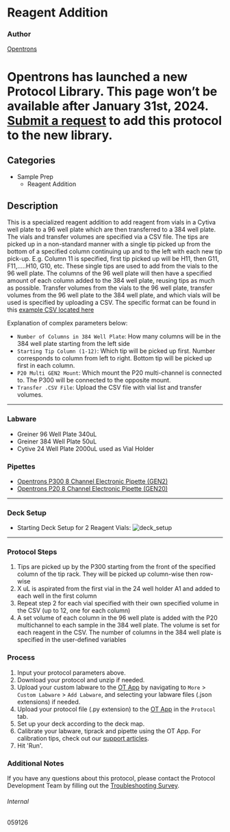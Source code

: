 # Reagent Addition

### Author
[Opentrons](https://opentrons.com/)


# Opentrons has launched a new Protocol Library. This page won’t be available after January 31st, 2024. [Submit a request](https://docs.google.com/forms/d/e/1FAIpQLSdYYp9QCKow4nn0KlCVsMS3HX0eJ0N9O7-erajKvcpT0lWbSg/viewform) to add this protocol to the new library.

## Categories
* Sample Prep
	* Reagent Addition

## Description
This is a specialized reagent addition to add reagent from vials in a Cytiva well plate to a 96 well plate which are then transferred to a 384 well plate. The vials and transfer volumes are specified via a CSV file. The tips are picked up in a non-standard manner with a single tip picked up from the bottom of a specified column continuing up and to the left with each new tip pick-up. E.g. Column 11 is specified, first tip picked up will be H11, then G11, F11,.....H10, G10, etc. These single tips are used to add from the vials to the 96 well plate. The columns of the 96 well plate will then have a specified amount of each column added to the 384 well plate, reusing tips as much as possible. Transfer volumes from the vials to the 96 well plate, transfer volumes from the 96 well plate to the 384 well plate, and which vials will be used is specified by uploading a CSV. The specific format can be found in this [example CSV located here](https://opentrons-protocol-library-website.s3.amazonaws.com/custom-README-images/059126/example_trans.csv)

Explanation of complex parameters below:
* `Number of Columns in 384 Well Plate`: How many columns will be in the 384 well plate starting from the left side
* `Starting Tip Column (1-12)`: Which tip will be picked up first. Number corresponds to column from left to right. Bottom tip will be picked up first in each column.
* `P20 Multi GEN2 Mount`: Which mount the P20 multi-channel is connected to. The P300 will be connected to the opposite mount.
* `Transfer .CSV File`: Upload the CSV file with vial list and transfer volumes.

---

### Labware
* Greiner 96 Well Plate 340uL
* Greiner 384 Well Plate 50uL
* Cytive 24 Well Plate 2000uL used as Vial Holder

### Pipettes
* [Opentrons P300 8 Channel Electronic Pipette (GEN2)](https://shop.opentrons.com/8-channel-electronic-pipette/)
* [Opentrons P20 8 Channel Electronic Pipette (GEN20)](https://shop.opentrons.com/8-channel-electronic-pipette/)

---

### Deck Setup
* Starting Deck Setup for 2 Reagent Vials:
![deck_setup](https://opentrons-protocol-library-website.s3.amazonaws.com/custom-README-images/059126/deck_setup.png)

---

### Protocol Steps
1. Tips are picked up by the P300 starting from the front of the specified column of the tip rack. They will be picked up column-wise then row-wise
2. X uL is aspirated from the first vial in the 24 well holder A1 and added to each well in the first column
3. Repeat step 2 for each vial specified with their own specified volume in the CSV (up to 12, one for each column)
4. A set volume of each column in the 96 well plate is added with the P20 multichannel to each sample in the 384 well plate. The volume is set for each reagent in the CSV. The number of columns in the 384 well plate is specified in the user-defined variables

### Process
1. Input your protocol parameters above.
2. Download your protocol and unzip if needed.
3. Upload your custom labware to the [OT App](https://opentrons.com/ot-app) by navigating to `More` > `Custom Labware` > `Add Labware`, and selecting your labware files (.json extensions) if needed.
4. Upload your protocol file (.py extension) to the [OT App](https://opentrons.com/ot-app) in the `Protocol` tab.
5. Set up your deck according to the deck map.
6. Calibrate your labware, tiprack and pipette using the OT App. For calibration tips, check out our [support articles](https://support.opentrons.com/en/collections/1559720-guide-for-getting-started-with-the-ot-2).
7. Hit 'Run'.

### Additional Notes
If you have any questions about this protocol, please contact the Protocol Development Team by filling out the [Troubleshooting Survey](https://protocol-troubleshooting.paperform.co/).

###### Internal
059126
